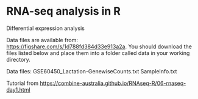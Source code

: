 # RNA-seq analysis in R
Differential expression analysis

Data files are available from: https://figshare.com/s/1d788fd384d33e913a2a. You should download the files listed below and place them into a folder called data in your working directory.

Data files:
GSE60450_Lactation-GenewiseCounts.txt
SampleInfo.txt

Tutorial from
https://combine-australia.github.io/RNAseq-R/06-rnaseq-day1.html
